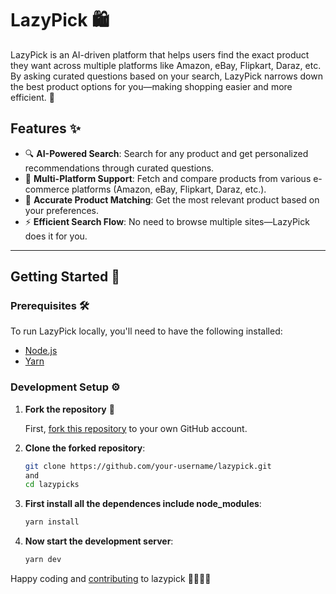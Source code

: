 # LazyPick 🛍️

LazyPick is an AI-driven platform that helps users find the exact product they want across multiple platforms like Amazon, eBay, Flipkart, Daraz, etc. By asking curated questions based on your search, LazyPick narrows down the best product options for you—making shopping easier and more efficient. 🚀

## Features ✨

- 🔍 **AI-Powered Search**: Search for any product and get personalized recommendations through curated questions.
- 🛒 **Multi-Platform Support**: Fetch and compare products from various e-commerce platforms (Amazon, eBay, Flipkart, Daraz, etc.).
- 🎯 **Accurate Product Matching**: Get the most relevant product based on your preferences.
- ⚡ **Efficient Search Flow**: No need to browse multiple sites—LazyPick does it for you.

---

## Getting Started 🚀

### Prerequisites 🛠️

To run LazyPick locally, you'll need to have the following installed:

- [Node.js](https://nodejs.org/)
- [Yarn](https://classic.yarnpkg.com/)

### Development Setup ⚙️

1. **Fork the repository** 📂

   First, [fork this repository](https://github.com/sohan01fw/lazypick) to your own GitHub account.

2. **Clone the forked repository**:

   ```bash
   git clone https://github.com/your-username/lazypick.git
   and
   cd lazypicks

   ```

3. **First install all the dependences include node_modules**:

   ```bash
   yarn install

   ```

4. **Now start the development server**:
   ```bash
   yarn dev
   ```

Happy coding and [contributing](https://github.com/sohan01fw/lazypick/blob/main/CONTRIBUTING.md) to lazypick 🚀🚀🤘🚀
